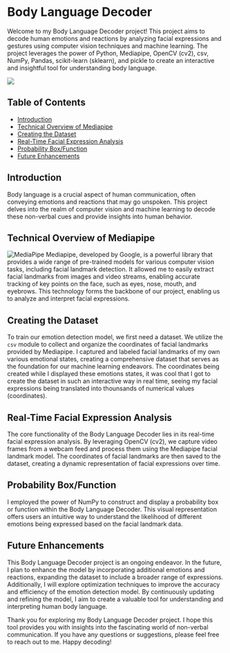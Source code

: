 # Body Language Decoder

Welcome to my Body Language Decoder project! This project aims to decode human emotions and reactions by analyzing facial expressions and gestures using computer vision techniques and machine learning. The project leverages the power of Python, Mediapipe, OpenCV (cv2), csv, NumPy, Pandas, scikit-learn (sklearn), and pickle to create an interactive and insightful tool for understanding body language.

![](https://github.com/AaTekle/Body-Language-Decoder/blob/main/gif/0816.gif)


## Table of Contents

- [Introduction](#introduction)
- [Technical Overview of Mediapipe](#technical-overview-of-mediapipe)
- [Creating the Dataset](#creating-the-dataset)
- [Real-Time Facial Expression Analysis](#real-time-facial-expression-analysis)
- [Probability Box/Function](#probability-boxfunction)
- [Future Enhancements](#future-enhancements)

## Introduction

Body language is a crucial aspect of human communication, often conveying emotions and reactions that may go unspoken. This project delves into the realm of computer vision and machine learning to decode these non-verbal cues and provide insights into human behavior.

## Technical Overview of Mediapipe
![MediaPipe](https://editor.analyticsvidhya.com/uploads/53474logo_horizontal_color.png)
Mediapipe, developed by Google, is a powerful library that provides a wide range of pre-trained models for various computer vision tasks, including facial landmark detection. It allowed me to easily extract facial landmarks from images and video streams, enabling accurate tracking of key points on the face, such as eyes, nose, mouth, and eyebrows. This technology forms the backbone of our project, enabling us to analyze and interpret facial expressions.

## Creating the Dataset

To train our emotion detection model, we first need a dataset. We utilize the `csv` module to collect and organize the coordinates of facial landmarks provided by Mediapipe. I captured and labeled facial landmarks of my own various emotional states, creating a comprehensive dataset that serves as the foundation for our machine learning endeavors. The coordinates being created while I displayed these emotions states, it was cool that I got to create the dataset in such an interactive way in real time, seeing my facial expressions being translated into thounsands of numerical values (coordinates).

## Real-Time Facial Expression Analysis

The core functionality of the Body Language Decoder lies in its real-time facial expression analysis. By leveraging OpenCV (cv2), we capture video frames from a webcam feed and process them using the Mediapipe facial landmark model. The coordinates of facial landmarks are then saved to the dataset, creating a dynamic representation of facial expressions over time.

## Probability Box/Function

I employed the power of NumPy to construct and display a probability box or function within the Body Language Decoder. This visual representation offers users an intuitive way to understand the likelihood of different emotions being expressed based on the facial landmark data.

## Future Enhancements

This Body Language Decoder project is an ongoing endeavor. In the future, I plan to enhance the model by incorporating additional emotions and reactions, expanding the dataset to include a broader range of expressions. Additionally, I will explore optimization techniques to improve the accuracy and efficiency of the emotion detection model. By continuously updating and refining the model, I aim to create a valuable tool for understanding and interpreting human body language.

Thank you for exploring my Body Language Decoder project. I hope this tool provides you with insights into the fascinating world of non-verbal communication. If you have any questions or suggestions, please feel free to reach out to me. Happy decoding!

